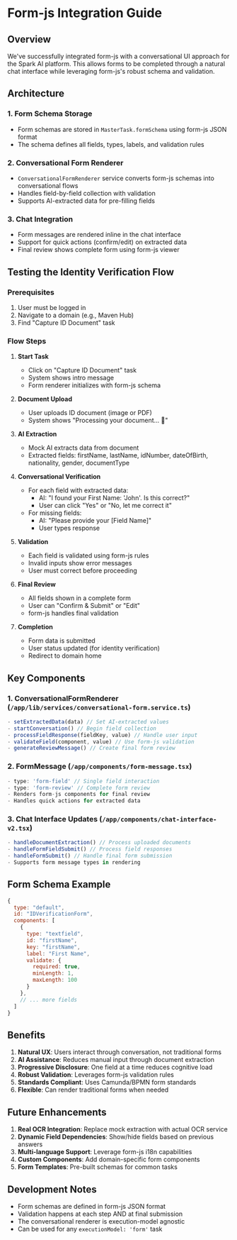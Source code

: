 # Form-js Integration Guide

## Overview

We've successfully integrated form-js with a conversational UI approach for the Spark AI platform. This allows forms to be completed through a natural chat interface while leveraging form-js's robust schema and validation.

## Architecture

### 1. **Form Schema Storage**
- Form schemas are stored in `MasterTask.formSchema` using form-js JSON format
- The schema defines all fields, types, labels, and validation rules

### 2. **Conversational Form Renderer**
- `ConversationalFormRenderer` service converts form-js schemas into conversational flows
- Handles field-by-field collection with validation
- Supports AI-extracted data for pre-filling fields

### 3. **Chat Integration**
- Form messages are rendered inline in the chat interface
- Support for quick actions (confirm/edit) on extracted data
- Final review shows complete form using form-js viewer

## Testing the Identity Verification Flow

### Prerequisites
1. User must be logged in
2. Navigate to a domain (e.g., Maven Hub)
3. Find "Capture ID Document" task

### Flow Steps

1. **Start Task**
   - Click on "Capture ID Document" task
   - System shows intro message
   - Form renderer initializes with form-js schema

2. **Document Upload**
   - User uploads ID document (image or PDF)
   - System shows "Processing your document... 🔄"

3. **AI Extraction**
   - Mock AI extracts data from document
   - Extracted fields: firstName, lastName, idNumber, dateOfBirth, nationality, gender, documentType

4. **Conversational Verification**
   - For each field with extracted data:
     - AI: "I found your First Name: 'John'. Is this correct?"
     - User can click "Yes" or "No, let me correct it"
   - For missing fields:
     - AI: "Please provide your [Field Name]"
     - User types response

5. **Validation**
   - Each field is validated using form-js rules
   - Invalid inputs show error messages
   - User must correct before proceeding

6. **Final Review**
   - All fields shown in a complete form
   - User can "Confirm & Submit" or "Edit"
   - form-js handles final validation

7. **Completion**
   - Form data is submitted
   - User status updated (for identity verification)
   - Redirect to domain home

## Key Components

### 1. **ConversationalFormRenderer** (`/app/lib/services/conversational-form.service.ts`)
```typescript
- setExtractedData(data) // Set AI-extracted values
- startConversation() // Begin field collection
- processFieldResponse(fieldKey, value) // Handle user input
- validateField(component, value) // Use form-js validation
- generateReviewMessage() // Create final form review
```

### 2. **FormMessage** (`/app/components/form-message.tsx`)
```typescript
- type: 'form-field' // Single field interaction
- type: 'form-review' // Complete form review
- Renders form-js components for final review
- Handles quick actions for extracted data
```

### 3. **Chat Interface Updates** (`/app/components/chat-interface-v2.tsx`)
```typescript
- handleDocumentExtraction() // Process uploaded documents
- handleFormFieldSubmit() // Process field responses
- handleFormSubmit() // Handle final form submission
- Supports form message types in rendering
```

## Form Schema Example

```javascript
{
  type: "default",
  id: "IDVerificationForm",
  components: [
    {
      type: "textfield",
      id: "firstName",
      key: "firstName",
      label: "First Name",
      validate: {
        required: true,
        minLength: 1,
        maxLength: 100
      }
    },
    // ... more fields
  ]
}
```

## Benefits

1. **Natural UX**: Users interact through conversation, not traditional forms
2. **AI Assistance**: Reduces manual input through document extraction
3. **Progressive Disclosure**: One field at a time reduces cognitive load
4. **Robust Validation**: Leverages form-js validation rules
5. **Standards Compliant**: Uses Camunda/BPMN form standards
6. **Flexible**: Can render traditional forms when needed

## Future Enhancements

1. **Real OCR Integration**: Replace mock extraction with actual OCR service
2. **Dynamic Field Dependencies**: Show/hide fields based on previous answers
3. **Multi-language Support**: Leverage form-js i18n capabilities
4. **Custom Components**: Add domain-specific form components
5. **Form Templates**: Pre-built schemas for common tasks

## Development Notes

- Form schemas are defined in form-js JSON format
- Validation happens at each step AND at final submission
- The conversational renderer is execution-model agnostic
- Can be used for any `executionModel: 'form'` task